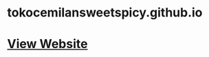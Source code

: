 # tokocemilansweetspicy.github.io

<h1><a href="https://choco-jar.github.io/">View Website</a></h1>
